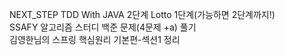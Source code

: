 NEXT_STEP TDD With JAVA 2단계 Lotto 1단계(가능하면 2단계까지!)        
SSAFY 알고리즘 스터디 백준 문제(4문제 +a) 풀기       
김영한님의 스프링 핵심원리 기본편-섹션1 정리        
